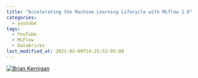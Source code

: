 ```yaml
---
title: "Accelerating the Machine Learning Lifecycle with MLflow 1.0"
categories:
  - youtube
tags:
  - YouTube
  - MLFlow
  - Databricks
last_modified_at: 2021-03-09T14:25:52-05:00
---
```


[![Brian Kernigan](https://img.youtube.com/vi/QJW_kkRWAUs/0.jpg)](https://www.youtube.com/watch?v=QJW_kkRWAUs "Everything Is AWESOME")


